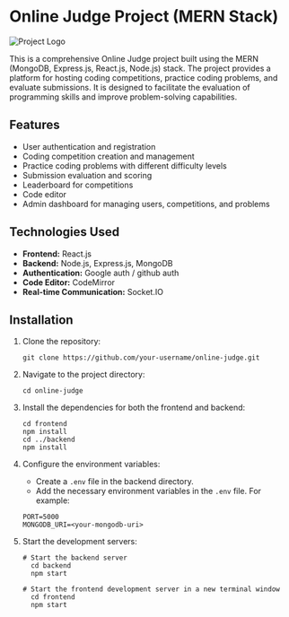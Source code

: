 # Online Judge Project (MERN Stack)

![Project Logo](/path/to/logo.png) 

This is a comprehensive Online Judge project built using the MERN (MongoDB, Express.js, React.js, Node.js) stack. The project provides a platform for hosting coding competitions, practice coding problems, and evaluate submissions. It is designed to facilitate the evaluation of programming skills and improve problem-solving capabilities.

## Features

- User authentication and registration
- Coding competition creation and management
- Practice coding problems with different difficulty levels
- Submission evaluation and scoring
- Leaderboard for competitions
- Code editor
- Admin dashboard for managing users, competitions, and problems

## Technologies Used

- **Frontend:** React.js
- **Backend:** Node.js, Express.js, MongoDB
- **Authentication:** Google auth / github auth
- **Code Editor:** CodeMirror
- **Real-time Communication:** Socket.IO

## Installation

1. Clone the repository:

   ```shell
   git clone https://github.com/your-username/online-judge.git
   ```
2. Navigate to the project directory:

   ```shell
   cd online-judge
   ```
3. Install the dependencies for both the frontend and backend:

   ```shell
   cd frontend
   npm install
   cd ../backend
   npm install
   ```
4. Configure the environment variables:
   
   - Create a `.env` file in the backend directory.
   - Add the necessary environment variables in the `.env` file. For example:
   ```shell
   PORT=5000
   MONGODB_URI=<your-mongodb-uri>
   ```
5. Start the development servers:
   ```shell
   # Start the backend server
     cd backend
     npm start

   # Start the frontend development server in a new terminal window
     cd frontend
     npm start
   ```

